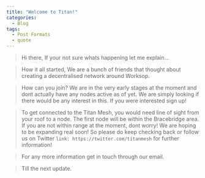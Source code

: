 ```yaml
---
title: "Welcome to Titan!"
categories:
  - Blog
tags:
  - Post Formats
  - quote
---
```


>Hi there, 
>If your not sure whats happening let me explain... 

>How it all started,
>We are a bunch of friends that thought about creating a decentralised network around Worksop.  

>How can you join?
>We are in the very early stages at the moment and dont actually have any nodes active as of yet. We are simply looking if there would be any interest in this. 
>If you were interested sign up! 

>To get connected to the Titan Mesh, you would need line of sight from your roof to a node. The first node will be within the Bracebridge area. 
>If you are not within range at the moment, dont worry! We are hoping to be expanding real soon! So please do keep checking back or follow us on Twitter `link: https://twitter.com/titanmesh` for further information!

>For any more information get in touch through our email. 

>Till the next update.